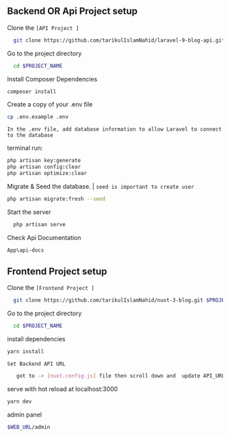 ## Backend OR Api Project setup 

Clone the ```[API Project ]```

```bash
  git clone https://github.com/tarikulIslamNahid/laravel-9-blog-api.git $PROJECT_NAME
```
Go to the project directory

```bash
  cd $PROJECT_NAME
```
 Install Composer Dependencies
 
```bash
composer install
```

Create a copy of your .env file
```bash
cp .env.example .env
```
```In the .env file, add database information to allow Laravel to connect to the database```

terminal run:

```bash
php artisan key:generate
php artisan config:clear
php artisan optimize:clear
``` 
Migrate & Seed the database. | ```seed is important to create user```

```bash
php artisan migrate:fresh --seed
``` 

Start the server

```bash
  php artisan serve
```

Check Api Documentation 

```bash
App\api-docs
``` 


## Frontend Project setup

Clone the ```[Frontend Project ]```

```bash
  git clone https://github.com/tarikulIslamNahid/nuxt-3-blog.git $PROJECT_NAME
```
Go to the project directory

```bash
  cd $PROJECT_NAME
```
 install dependencies
 
```bash
yarn install
```
 
```Set Backend API URL```

```bash
   got to -> [nuxt.config.js] file then scroll down and  update API_URL:  '$BACKEND_URL/api/'
``` 

serve with hot reload at localhost:3000
 
```bash
yarn dev
```

admin panel
 
```bash
$WEB_URL/admin
```
